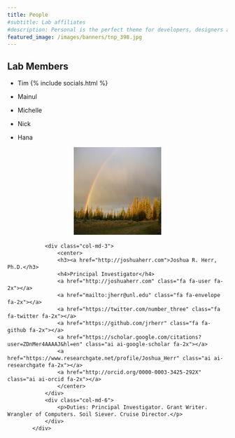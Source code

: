```yaml
---
title: People
#subtitle: Lab affiliates
#description: Personal is the perfect theme for developers, designers and other creatives.
featured_image: /images/banners/tnp_398.jpg
---
```


## Lab Members

* Tim
{% include socials.html %}

* Mainul
* Michelle
* Nick
* Hana


<div class="row">
            <div class="col-lg-12">
                <div class="col-md-3">
                    <center>
                        <img class="img-circle img-responsive img-center" src="images/teampic/LM-rainbow.JPG" alt="" height="200" width="200">
                    </center>
                </div>

                <div class="col-md-3">
                    <center>
                    <h3><a href="http://joshuaherr.com">Joshua R. Herr, Ph.D.</h3>
                    <h4>Principal Investigator</h4>
                    <a href="http://joshuaherr.com" class="fa fa-user fa-2x"></a>
                    <a href="mailto:jherr@unl.edu" class="fa fa-envelope fa-2x"></a>
                    <a href="https://twitter.com/number_three" class="fa fa-twitter fa-2x"></a>
                    <a href="https://github.com/jrherr" class="fa fa-github fa-2x"></a>
                    <a href="https://scholar.google.com/citations?user=ZDnMer4AAAAJ&hl=en" class="ai ai-google-scholar fa-2x"></a>
                    <a href="https://www.researchgate.net/profile/Joshua_Herr" class="ai ai-researchgate fa-2x"></a>
                    <a href="http://orcid.org/0000-0003-3425-292X" class="ai ai-orcid fa-2x"></a>
                    </center>
                </div>
                <div class="col-md-6">
                    <p>Duties: Principal Investigator. Grant Writer. Wrangler of Computers. Soil Siever. Cruise Director.</p>
                </div>
            </div>
